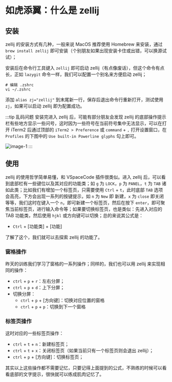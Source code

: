 # 如虎添翼：什么是 zellij

## 安装

zellij 的安装方式有几种，一般来说 MacOS 推荐使用 Homebrew 来安装，通过 `brew install zellij` 即可安装（个别朋友如果出现安装卡住或出错，可以换源试试）；

安装后在命令行工具键入 `zellij` 即可启动 zellij（有点像废话），但这个命令有点长，正如 `lazygit` 命令一样，我们可以配置一个别名来方便启动 zellij；

```shell
# 编辑 .zshrc 
vi ~/.zshrc
```

添加 `alias zj="zellij"` 到末尾新一行，保存后退出命令行重新打开，测试使用 `zj`，如果可以启动 zellij 即为配置成功。

:::tip 乱码问题
安装完进入 zellij 后，可能有部分朋友会发现 zellij 的底部操作提示栏有些地方显示一些问号，这时因为一些符号在当前符号集中无法显示，可以在打开 iTerm2 后通过顶部的 `iTerm2 > Preference` 或 `command` + `,` 打开设置窗口，在 `Profiles` 的下图中的 `Use built-in Powerline glyphs` 勾上即可。

![image-1](https://raw.githubusercontent.com/Nauxscript/Just-Vim-It/master/docs/public/images/day-39-1.png)
:::

## 使用

zellij 的使用哲学简单易懂，和 VSpaceCode 插件很类似。进入 zellij 后，可以看到底部栏有一些键位以及其对应的功能类；如 `g` 为 `LOCK`，`p` 为 `PANEL`，`t` 为 `TAB` 诸如此类；比如我们有增加一个标签页，只需要使用 `Ctrl` + `t`，此时底部 `TAB` 选项会高亮，下方会出现一系列的按键提示，如 `n` 为 `New` 即 新建，`x` 为 `close` 即关闭等等，我们这时在键入一个 `n`，即可新建一个标签页，然后在按下 `enter`，即可聚焦当前标签页，进行输入命令等；如果要切换标签页，也是类似：先进入对应的 TAB 功能类，然后使用 `hjkl` 或方向键可以切换；总的来说其公式是：

- `Ctrl` + [功能类] + [功能]

了解了这个，我们就可以去探索 zellij 的功能了。

### 窗格操作

昨天的训练我们学习了窗格的一系列操作；同样的，我们也可以用 zellij 来实现相同的操作：

- `ctrl` + `p` + `r`：左右分屏；
- `ctrl` + `p` + `d`：上下分屏；
- 切换分屏：
  + `ctrl` + `p` + [方向键]：切换对应位置的窗格
  + `ctrl` + `p` + `p`：切换到下一个窗格

### 标签页操作

这时对应的一些标签页操作：

- `ctrl` + `t` + `n`：新建标签页；
- `ctrl` + `t` + `x`：关闭标签页（如果当前只有一个标签页则会退出 zellij）；
- `ctrl` + `p` + [方向键]：切换标签页；

其实以上这些操作都不需要记忆，只要记得上面提到的公式，不熟练的时候可以看看底部的文字提示，很快就可以练成肌肉记忆了。